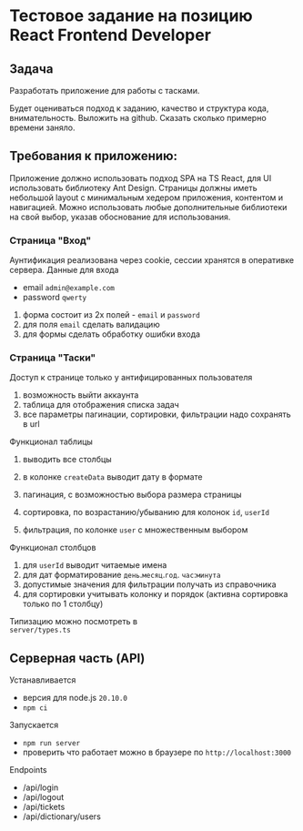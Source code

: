 # Тестовое задание на позицию React Frontend Developer

## Задача
Разработать приложение для работы с тасками.

Будет оцениваться подход к заданию, качество и структура кода, внимательность.
Выложить на github. Сказать сколько примерно времени заняло.

## Требования к приложению:
Приложение должно использовать подход SPA на TS React, для UI использовать библиотеку Ant Design. Страницы должны иметь небольшой layout с минимальным хедером приложения, контентом и навигацией.
Можно использовать любые дополнительные библиотеки на свой выбор, указав обоснование для использования.

### Страница "Вход"
Аунтификация реализована через cookie, сессии хранятся в оперативке сервера.
Данные для входа 

- email `admin@example.com`
- password `qwerty`

1. форма состоит из 2х полей - `email` и `password`
1. для поля `email` сделать валидацию
1. для формы сделать обработку ошибки входа

### Страница "Таски"
Доступ к странице только у антифицированных пользователя

1. возможность выйти аккаунта
1. таблица для отображения списка задач
1. все параметры пагинации, сортировки, фильтрации надо сохранять в url

Функционал таблицы

1. выводить все столбцы

1. в колонке `createData` выводит дату в формате
1. пагинация, с возможностью выбора размера страницы
1. сортировка, по возрастанию/убыванию для колонок `id`, `userId`
1. фильтрация, по колонке `user` с множественным выбором

Функционал столбцов

1. для `userId` выводит читаемые имена
1. для дат форматирование `день`.`месяц`.`год`. `час`:`минута`
1. допустимые значения для фильтрации получать из справочника
1. для сортировки учитывать колонку и порядок (активна сортировка только по 1 столбцу)

Типизацию можно посмотреть в  
`server/types.ts`

## Серверная часть (API)

Устанавливается

- версия для node.js `20.10.0`
- `npm ci`

Запускается

- `npm run server`
- проверить что работает можно в браузере по `http://localhost:3000`

Endpoints

- /api/login
- /api/logout
- /api/tickets
- /api/dictionary/users
